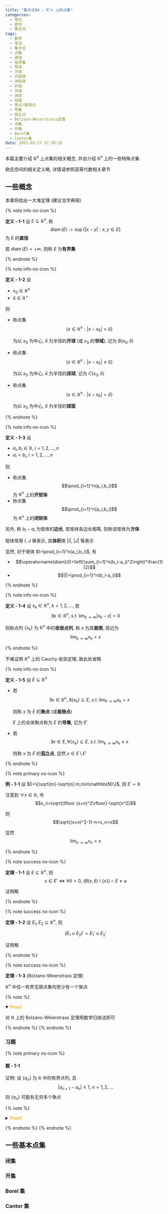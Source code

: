 ```yaml
---
title: "集合论04 - R^n 上的点集"
categories:
  - 笔记
  - 数学
  - 集合论
tags:
  - 数学
  - 笔记
  - 集合论
  - 点集
  - 直径
  - 有界集
  - 矩体
  - 方体
  - 开矩体
  - 闭矩体
  - 开球
  - 邻域
  - 闭球
  - 球面
  - 聚点/极限点
  - 导集
  - 孤立点
  - Bolzano-Weierstrass定理
  - 闭集
  - 开集
  - Borel集
  - Cantor集
date: 2021-03-27 17:38:32
---
```


本篇主要介绍 $\mathbb{R}^n$ 上点集的相关概念, 并会介绍 $\mathbb{R}^n$ 上的一些特殊点集

<!-- more -->

欧氏空间的相关定义略, 详情请参照高等代数相关章节

## 一些概念

本章将给出一大堆定理 (建议当字典用)

{% note info no-icon %}

**<a id="def-1-1">定义 - 1-1</a>** 设 $E\subseteq\mathbb{R}^n$, 称
$$\operatorname{diam}(E):=\sup\{|x-y|:x,y\in E\}$$
为 $E$ 的**直径**

若 $\operatorname{diam}(E)<+\infty$, 则称 $E$ 为**有界集**

{% endnote %}

{% note info no-icon %}

**<a id="def-1-2">定义 - 1-2</a>** 设

- $x_0\in\mathbb{R}^n$
- $\delta\in\mathbb{R}^+$

则

- 称点集
  $$\{x\in\mathbb{R}^n:|x-x_0|<\delta\}$$

  为以 $x_0$ 为中心, $\delta$ 为半径的**开球** (或 $x_0$ 的**邻域**), 记为 $B(x_0,\delta)$

- 称点集
  $$\{x\in\mathbb{R}^n:|x-x_0|\leqslant\delta\}$$

  为以 $x_0$ 为中心, $\delta$ 为半径的**闭球**, 记为 $C(x_0,\delta)$

- 称点集
  $$\{x\in\mathbb{R}^n:|x-x_0|=\delta\}$$

  为以 $x_0$ 为中心, $\delta$ 为半径的**球面**

{% endnote %}

{% note info no-icon %}

**<a id="def-1-3">定义 - 1-3</a>** 设

- $a_i,b_i\in\mathbb{R},~i=1,2,...,n$
- $a_i<b_i,~i=1,2,...,n$

则

- 称点集
  $$\prod_{i=1}^n(a_i,b_i)$$
  为 $\mathbb{R}^n$ 上的**开矩体**
- 称点集
  $$\prod_{i=1}^n[a_i,b_i]$$
  为 $\mathbb{R}^n$ 上的**闭矩体**

另外, 称 $b_i-a_i$ 为矩体的**边长**, 若矩体各边长相等, 则称该矩体为**方体**

矩体常用 $I$, $J$ 等表示, 其**体积**用 $|I|$, $|J|$ 等表示

显然, 对于矩体 $I=\prod_{i=1}^n(a_i,b_i)$, 有

- $$\operatorname{diam}(I)=\left(\sum_{i=1}^n(b_i-a_i)^2\right)^\frac{1}{2}$$
- $$|I|=\prod_{i=1}^n(b_i-a_i)$$

{% endnote %}

{% note info no-icon %}

**<a id="def-1-4">定义 - 1-4</a>** 设 $x_k\in\mathbb{R}^n,~k=1,2,...$, 若
$$\exists x\in\mathbb{R}^n,~s.t.~\lim_{k\to\infty}|x_k-x|=0$$

则称点列 $\{x_k\}$ 为 $\mathbb{R}^n$ 中的**收敛点列**, 称 $x$ 为其**极限**, 简记为
$$\lim_{k\to\infty}x_k=x$$

{% endnote %}

不难证明 $\mathbb{R}^n$ 上的 Cauchy 收敛定理, 故此处省略

{% note info no-icon %}

**<a id="def-1-5">定义 - 1-5</a>** 设 $E\subseteq\mathbb{R}^n$

- 若
  $$\exists x\in\mathbb{R}^n,\exists \{x_k\}\subseteq E,~s.t.~\lim_{k\to\infty}x_k=x$$

  则称 $x$ 为 $E$ 的**聚点** (或**极限点**)

  $E$ 上的全体聚点称为 $E$ 的**导集**, 记为 $E'$

- 若
  $$\exists x\in E,\forall \{x_k\}\subseteq E,~s.t.~\lim_{k\to\infty}x_k\ne x$$

  则称 $x$ 为 $E$ 的**孤立点**, 显然 $x\in E\setminus E'$

{% endnote %}

{% note primary no-icon %}

**<a id="eg-1-1">例 - 1-1</a>** 设 $E=\{\sqrt{m}-\sqrt{n}:m,n\in\mathbb{N}\}$, 则 $E'=\mathbb{R}$

注意到 $\forall x\in\mathbb{R}$, 令
$$x_n=\sqrt{\lfloor (x+n)^2\rfloor}-\sqrt{n^2}$$

则
$$\sqrt{(x+n)^2-1}-n<x_n<x$$

显然
$$\lim_{n\to\infty}x_n=x$$

{% endnote %}

{% note success no-icon %}

**<a id="th-1-1">定理 - 1-1</a>** 设 $E\subseteq\mathbb{R}^n$, 则
$$x\in E'\iff\forall\delta>0,~(B(x,\delta)\setminus\{x\})\cap E\ne\varnothing$$

证明略

{% endnote %}

{% note success no-icon %}

**<a id="th-1-2">定理 - 1-2</a>** 设 $E_1,E_2\subseteq\mathbb{R}^n$, 则

$$(E_1\cup E_2)'=E_1'\cup E_2'$$

证明略

{% endnote %}

{% note success no-icon %}

**<a id="th-1-3">定理 - 1-3</a>** (Bolzano-Weierstrass 定理)

$\mathbb{R}^n$ 中任一有界无限点集均至少有一个聚点

{% note %}

<details open>
<summary><font color='orange'>Proof</font></summary>

对 $\mathbb{R}$ 上的 Bolzano-Weierstrass 定理用数学归纳法即可

</details>

{% endnote %}
{% endnote %}

### 习题

{% note primary no-icon %}

#### <a id="asm-1-1">题 - 1-1</a>

证明: 设 $\{a_n\}$ 为 $\mathbb{R}$ 中的有界点列, 且
$$|a_{n+1}-a_n|\geqslant 1,~n=1,2,...$$
则 $\{a_n\}$ 可能有无穷多个聚点

{% note %}

<details>
<summary><font color='orange'>Proof</font></summary>

令

$$
a_n=\begin{cases}
  \frac{1}{p}+\frac{1}{q},&2\nmid n\\
  \frac{1}{p}+\frac{1}{q}+4,&2\mid n\\
\end{cases},~p,q=1,2,...;n=1,2,...
$$

其中 $(p,q)$ 随 $\lfloor\frac{n+1}{2}\rfloor$ 递增按
$$(1,1)\to(1,2)\to(2,1)\to(3,1)\to(2,2)\to(1,3)\to(1,4)\to...$$
顺序赋值

则

- $$\{a_n\}'=\left\{ \frac{1}{n}\right\}$$
- $$|a_{n+1}-a_n|\geqslant 1,~n=1,2,...$$

</details>

{% endnote %}
{% endnote %}

## 一些基本点集

### 闭集

### 开集

### Borel 集

### Cantor 集
